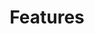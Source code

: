 ---
title: "Features"
description: "Stock2Shop is an efficient way to integrate your ERP or accounting system and your sales channels seamlessly. Our e-commerce integration automates your data syncing so you can spend time doing what you do best: growing your business."
menu: main
weight: 2
---